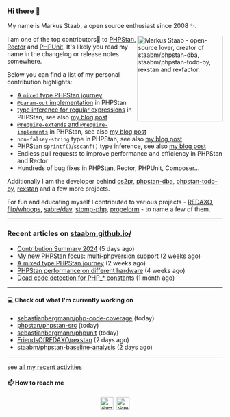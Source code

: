 ### Hi there 👋



My name is Markus Staab, a open source enthusiast since 2008 ✨.

<img width="200" alt="Markus Staab - open-source lover, creator of staabm/phpstan-dba, staabm/phpstan-todo-by, rexstan and rexfactor." style="float: right;" src="https://user-images.githubusercontent.com/120441/230766751-c3d8e9ca-0c05-4c2f-b920-ef0e39930e4b.png">

I am one of the top contributors💫 to [PHPStan](https://github.com/phpstan/phpstan-src/pulls?q=is%3Amerged+author%3Astaabm), [Rector](https://github.com/rectorphp/rector-src/pulls?q=is%3Apr+sort%3Aupdated-desc+author%3Astaabm+is%3Amerged) and [PHPUnit](https://github.com/sebastianbergmann/phpunit/pulls?q=is%3Apr+sort%3Aupdated-desc+author%3Astaabm+is%3Amerged). It's likely you read my name in the changelog or release notes somewhere.

Below you can find a list of my personal contribution highlights:
- [A `mixed` type PHPStan journey](https://staabm.github.io/2024/11/26/phpstan-mixed-types.html)
- [`@param-out` implementation](https://phpstan.org/blog/phpstan-1-9-0-with-phpdoc-asserts-list-type#parameter-type-assigned-by-reference) in PHPStan
- [type inference for regular expressions](https://phpstan.org/blog/phpstan-1-12-road-to-phpstan-2-0#general-availability-of-precise-type-inference-for-regular-expressions) in PHPStan, see also [my blog post](https://staabm.github.io/2024/07/05/array-shapes-for-preg-match-matches.html)
- [`@require-extends` and `@require-implements`](https://phpstan.org/writing-php-code/phpdocs-basics#enforcing-class-inheritance-for-interfaces-and-traits) in PHPStan, see also [my blog post](https://staabm.github.io/2024/01/15/phpstan-require-extends-implements.html)
- `non-falsey-string` type in PHPStan, see also [my blog post](https://staabm.github.io/2022/08/11/phpstan-non-falsy-string.html)
- PHPStan `sprintf()`/`sscanf()` type inference, see also [my blog post](https://staabm.github.io/2022/06/23/phpstan-sprintf-sscanf-inference.html)
- Endless pull requests to improve performance and efficiency in PHPStan and Rector
- Hundreds of bug fixes in PHPStan, Rector, PHPUnit, Composer… 

Additionally I am the developer behind [cs2pr](https://staabm.github.io/2022/04/03/annotate-pull-request-from-checkstyle.html), [phpstan-dba](https://staabm.github.io/2022/05/01/phpstan-dba.html), [phpstan-todo-by](https://staabm.github.io/2023/12/17/phpstan-todo-by-published.html), [rexstan](https://staabm.github.io/2022/06/18/rexstan-REDAXO-AddOn.html) and a few more projects.

For fun and educating myself I contributed to various projects - [REDAXO](https://redaxo.org/), [filp/whoops](https://github.com/filp/whoops), [sabre/dav](https://github.com/sabre-io/dav), [stomp-php](https://github.com/stomp-php/stomp-php), [propelorm](https://github.com/propelorm) - to name a few of them.

---

### Recent articles on [staabm.github.io/](https://staabm.github.io/)

- [Contribution Summary 2024](https://staabm.github.io/2024/12/11/contribution-summary-2024.html) (5 days ago)
- [My new PHPStan focus: multi-phpversion support](https://staabm.github.io/2024/11/28/phpstan-php-version-in-scope.html) (2 weeks ago)
- [A mixed type PHPStan journey](https://staabm.github.io/2024/11/26/phpstan-mixed-types.html) (2 weeks ago)
- [PHPStan performance on different hardware](https://staabm.github.io/2024/11/17/phpstan-performance-on-different-hardware.html) (4 weeks ago)
- [Dead code detection for PHP_* constants](https://staabm.github.io/2024/11/14/phpstan-php-version-narrowing.html) (1 month ago)

---

#### 💻 Check out what I'm currently working on

- [sebastianbergmann/php-code-coverage](https://github.com/sebastianbergmann/php-code-coverage) (today)
- [phpstan/phpstan-src](https://github.com/phpstan/phpstan-src) (today)
- [sebastianbergmann/phpunit](https://github.com/sebastianbergmann/phpunit) (today)
- [FriendsOfREDAXO/rexstan](https://github.com/FriendsOfREDAXO/rexstan) (2 days ago)
- [staabm/phpstan-baseline-analysis](https://github.com/staabm/phpstan-baseline-analysis) (2 days ago)

---


see [all my recent activities](https://staabm.github.io/recent-work.html)


#### 📫 How to reach me

<p align="center">
  <a href="https://phpc.social/@markusstaab" target="blank"><img align="center" src="https://cdn.jsdelivr.net/npm/simple-icons@3.0.1/icons/mastodon.svg" alt="@markusstaab at mastodon" height="30" width="30" /></a>&nbsp;
  <a href="https://twitter.com/@markusstaab" target="blank"><img align="center" src="https://cdn.jsdelivr.net/npm/simple-icons@3.0.1/icons/twitter.svg" alt="@markusstaab at twitter" height="30" width="30" /></a>
</p>
